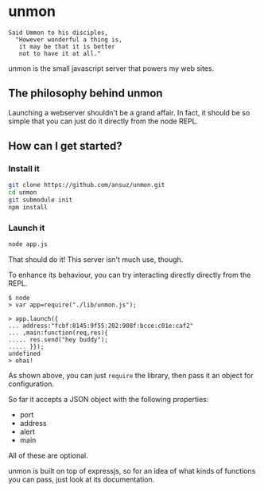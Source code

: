 # unmon

```text
Said Ummon to his disciples,
  "However wonderful a thing is,
   it may be that it is better
   not to have it at all."
```

unmon is the small javascript server that powers my web sites.

## The philosophy behind unmon

Launching a webserver shouldn't be a grand affair. In fact, it should be so simple that you can just do it directly from the node REPL.

## How can I get started?

### Install it

```bash
git clone https://github.com/ansuz/unmon.git
cd unmon
git submodule init
npm install
```

### Launch it

```bash
node app.js
```

That should do it! This server isn't much use, though.

To enhance its behaviour, you can try interacting directly directly from the REPL.

```Nodejs REPL
$ node
> var app=require("./lib/unmon.js");

> app.launch({
... address:"fcbf:8145:9f55:202:908f:bcce:c01e:caf2"
... ,main:function(req,res){
..... res.send("hey buddy");
..... }});
undefined
> ohai!
```

As shown above, you can just `require` the library, then pass it an object for configuration.

So far it accepts a JSON object with the following properties:

* port
* address
* alert
* main

All of these are optional.

unmon is built on top of expressjs, so for an idea of what kinds of functions you can pass, just look at its documentation.
